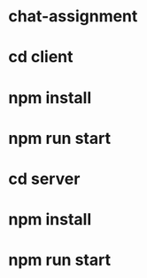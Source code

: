 # chat-assignment

# cd client 
# npm install
# npm run start

# cd server
# npm install
# npm run start
